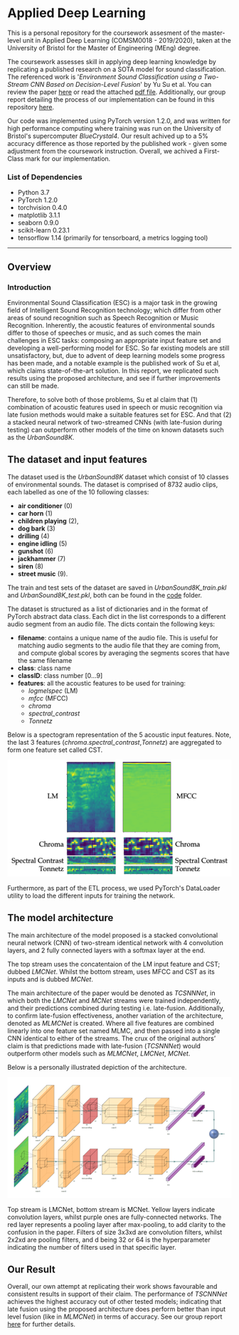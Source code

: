 # Applied Deep Learning

This is a personal repository for the coursework assesment of the master-level unit in Applied Deep Learning (COMSM0018 - 2019/2020), taken at the University of Bristol for the Master of Engineering (MEng) degree.  

The coursework assesses skill in applying deep learning knowledge by replicating a published research on a SOTA model for sound classification. The referenced work is '_Environment Sound Classification using a Two-Stream CNN Based on Decision-Level Fusion_' by Yu Su et al. You can review the paper [here](https://www.ncbi.nlm.nih.gov/pmc/articles/PMC6479959/pdf/sensors-19-01733.pdf) or read the attached [pdf file](Environmental_Sound_Classification.pdf). Additionally, our group report detailing the process of our implementation can be found in this repository [here](Applied_Deep_Learning_Coursework.pdf).

Our code was implemented using PyTorch version 1.2.0, and was written for high performance computing where training was run on the University of Bristol's supercomputer _BlueCrystal4_. Our result achived up to a 5% accuracy difference as those reported by the published work - given some adjustment from the coursework instruction. Overall, we achived a First-Class mark for our implementation.

### List of Dependencies
- Python 3.7
- PyTorch 1.2.0
- torchvision 0.4.0
- matplotlib 3.1.1
- seaborn 0.9.0
- scikit-learn 0.23.1
- tensorflow 1.14 (primarily for tensorboard, a metrics logging tool)

---
## Overview

### Introduction

Environmental Sound Classification (ESC) is a major task in the growing field of Intelligent Sound Recognition technology; which differ from other areas of sound recognition such as Speech Recognition or Music Recognition. Inherently, the acoustic features of environmental sounds differ to those of speeches or music, and as such comes the main challenges in ESC tasks: composing an appropriate input feature set and developing a well-performing model for ESC. So far existing models are still unsatisfactory, but, due to advent of deep learning models some progress has been made, and a notable example is the published work of Su et al, which claims state-of-the-art solution. In this report, we replicated such results using the proposed architecture, and see if further improvements can still be made.

Therefore, to solve both of those problems, Su et al claim that (1) combination of acoustic features used in speech or music recognition via late fusion methods would make a suitable features set for ESC. And that (2) a stacked neural network of two-streamed CNNs (with late-fusion during testing) can outperform other models of the time on known datasets such as the _UrbanSound8K_.

## The dataset and input features

The dataset used is the _UrbanSound8K_ dataset which consist of 10 classes of environmental sounds. The dataset is comprised of 8732 audio clips, each labelled as one of the 10 following classes: 
- **air conditioner** (0) 
- **car horn** (1)
- **children playing** (2), 
- **dog bark** (3)
- **drilling** (4)
- **engine idling** (5) 
- **gunshot** (6)
- **jackhammer** (7)
- **siren** (8)
- **street music** (9).

The train and test sets of the dataset are saved in *UrbanSound8K_train.pkl* and *UrbanSound8K_test.pkl*, both can be found in the [code](/code) folder.

The dataset is structured as a list of dictionaries and in the format of PyTorch abstract data class. Each dict in the list corresponds to a different audio segment from an audio file. The dicts contain the following keys:

- **filename**: contains a unique name of the audio file. This is useful for matching audio segments to the audio file that they are coming from, and compute global scores by averaging the segments scores that have the same filename
-	**class**: class name
-	**classID**: class number  [0…9]
-	**features**: all the acoustic features to be used for training:
    - *logmelspec* (LM)
    - *mfcc* (MFCC)
    - *chroma*
    - *spectral_contrast*
    - *Tonnetz*

Below is a spectogram representation of the 5 acoustic input features. Note, the last 3 features (*chroma*.*spectral_contrast*,*Tonnetz*) are aggregated to form one feature set called CST.

<!-- ![Inputs](/figures/input_features.png)  -->
<centre><img src="/figures/input_features.png" alt="input" width="600"/></centre>

Furthermore, as part of the ETL process, we used PyTorch's DataLoader utility to load the different inputs for training the network.

## The model architecture

The main architecture of the model proposed is a stacked convolutional neural network (CNN) of two-stream identical network with 4 convolution layers, and 2 fully connected layers with a softmax layer at the end. 

The top stream uses the concatentaion of the LM input feature and CST; dubbed *LMCNet*. Whilst the bottom stream, uses MFCC and CST as its inputs and is dubbed *MCNet*.

The main architecture of the paper would be denoted as *TCSNNNet*, in which both the *LMCNet* and *MCNet* streams were trained independently, and their predictions combined during testing i.e. late-fusion. Additionally, to confirm late-fusion effectiveness, another variation of the
architecture, denoted as *MLMCNet* is created. Where all five features are combined linearly into one feature set named MLMC, and then passed into a single CNN identical to either of the streams. The crux of the original authors’ claim is that predictions made with late-fusion (*TCSNNNet*) would outperform other models such as *MLMCNet*, *LMCNet*, *MCNet*.

Below is a personally illustrated depiction of the architecture.

![Architecture](/figures/architecture.png)

Top stream is LMCNet, bottom stream is MCNet. Yellow layers indicate convolution layers, whilst purple ones are fully-connected networks. The red layer represents a pooling layer after max-pooling, to add clarity to the confusion in the paper. Filters of size 3x3xd are convolution filters, whilst 2x2xd are pooling filters, and d being 32 or 64 is the hyperparameter indicating the number of filters used in that specific layer.

## Our Result

Overall, our own attempt at replicating their work shows favourable and consistent results in support of their claim. The performance of *TSCNNNet* achieves the highest accuracy out of other tested models; indicating that late fusion using the proposed architecture does perform better than input level fusion (like in *MLMCNet*) in terms of accuracy. See our group report [here](Applied_Deep_Learning_Coursework.pdf) for further details.




